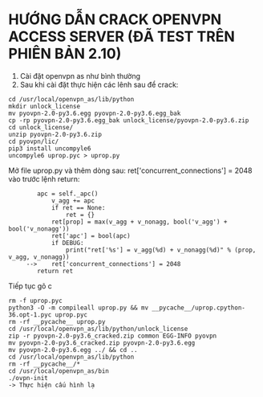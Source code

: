 # HƯỚNG DẪN CRACK OPENVPN ACCESS SERVER (ĐÃ TEST TRÊN PHIÊN BẢN 2.10)

1. Cài đặt openvpn as như bình thường
2. Sau khi cài đặt thực hiện các lênh sau để crack:

```console
cd /usr/local/openvpn_as/lib/python
mkdir unlock_license
mv pyovpn-2.0-py3.6.egg pyovpn-2.0-py3.6.egg_bak
cp -rp pyovpn-2.0-py3.6.egg_bak unlock_license/pyovpn-2.0-py3.6.zip
cd unlock_license/
unzip pyovpn-2.0-py3.6.zip
cd pyovpn/lic/
pip3 install uncompyle6
uncompyle6 uprop.pyc > uprop.py
```
Mở file uprop.py và thêm dòng sau: ret['concurrent_connections'] = 2048 vào trước lệnh return: 
```console
        apc = self._apc()
            v_agg += apc
            if ret == None:
                ret = {}
            ret[prop] = max(v_agg + v_nonagg, bool('v_agg') + bool('v_nonagg'))
            ret['apc'] = bool(apc)
            if DEBUG:
                print("ret['%s'] = v_agg(%d) + v_nonagg(%d)" % (prop, v_agg, v_nonagg))
     -->    ret['concurrent_connections'] = 2048
        return ret
```
Tiếp tục gõ c
```console
rm -f uprop.pyc
python3 -O -m compileall uprop.py && mv __pycache__/uprop.cpython-36.opt-1.pyc uprop.pyc
rm -rf __pycache__ uprop.py
cd /usr/local/openvpn_as/lib/python/unlock_license
zip -r pyovpn-2.0-py3.6_cracked.zip common EGG-INFO pyovpn
mv pyovpn-2.0-py3.6_cracked.zip pyovpn-2.0-py3.6.egg
mv pyovpn-2.0-py3.6.egg ../ && cd ..
cd /usr/local/openvpn_as/lib/python
rm -rf __pycache__/*
cd /usr/local/openvpn_as/bin
./ovpn-init
-> Thực hiện cấu hình lạ
```
